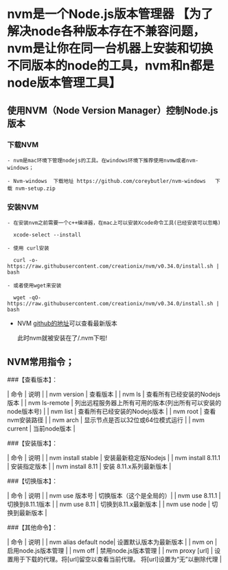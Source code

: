 # nvm是一个Node.js版本管理器 【为了解决node各种版本存在不兼容问题，nvm是让你在同一台机器上安装和切换不同版本的node的工具，nvm和n都是node版本管理工具】


## 使用NVM（Node Version Manager）控制Node.js版本
  
  ### 下载NVM

    - nvm是mac环境下管理nodejs的工具。在windows环境下推荐使用nvmw或者nvm-windows；

    - Nvm-windows  下载地址 https://github.com/coreybutler/nvm-windows   下载 nvm-setup.zip

  ### 安装NVM

    - 在安装nvm之前需要一个c++编译器，在mac上可以安装Xcode命令工具(已经安装可以忽略)

      xcode-select --install

    - 使用 curl安装

      curl -o- https://raw.githubusercontent.com/creationix/nvm/v0.34.0/install.sh | bash

    - 或者使用wget来安装

      wget -qO- https://raw.githubusercontent.com/creationix/nvm/v0.34.0/install.sh | bash 


  - NVM [github的地址](<https://github.com/creationix/nvm>)可以查看最新版本
  
	此时nvm就被安装在了/.nvm下啦!


## NVM常用指令；

###【查看版本】：

| 命令          | 说明 |
| nvm version	| 查看版本 |
| nvm ls     	| 查看所有已经安装的Nodejs版本 |
| nvm ls-remote	| 列出远程服务器上所有可用的版本(列出所有可以安装的node版本号) |
| nvm list   	| 查看所有已经安装的Nodejs版本 |
| nvm root 		| 查看nvm安装路径 |
| nvm arch  	| 显示节点是否以32位或64位模式运行 |
| nvm current	| 当前node版本 |
	
	
###【安装版本】：

| 命令         		 | 说明 |
| nvm install stable | 安装最新稳定版Nodejs |
| nvm install 8.11.1 | 安装指定版本 |
| nvm install 8.11	 | 安装 8.11.x系列最新版本 |


###【切换版本】：

| 命令         		 | 说明 |
| nvm use 版本号     | 切换版本（这个是全局的）|
| nvm use 8.11.1     | 切换到8.11.1版本 |
| nvm use 8.11       | 切换到8.11.x最新版本 |
| nvm use node       | 切换到最新版本 |
	

###【其他命令】：

| 命令         		 	| 说明 |
| nvm alias default node| 设置默认版本为最新版本 |
| nvm on     			| 启用node.js版本管理 |
| nvm off       		| 禁用node.js版本管理 |
| nvm proxy [url]   	| 设置用于下载的代理。将[url]留空以查看当前代理。 将[url]设置为“无”以删除代理 |
